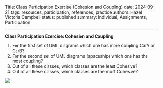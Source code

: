 Title: Class Participation Exercise (Cohesion and Coupling)
date: 2024-09-21
tags: resources, participation, references, practice
authors: Hazel Victoria Campbell
status: published
summary: Individual, Assignments, Participation

----

**Class Participation Exercise: Cohesion and Coupling**

1. For the first set of UML diagrams which one has more coupling CarA or CarB?
2. For the second set of UML diagrams (spaceship) which one has the most coupling?
3. Out of all these classes, which classes are the least Cohesive?
4. Out of all these classes, which classes are the most Cohesive?

![]({attach}class_participation_cohesion_coupling.png)